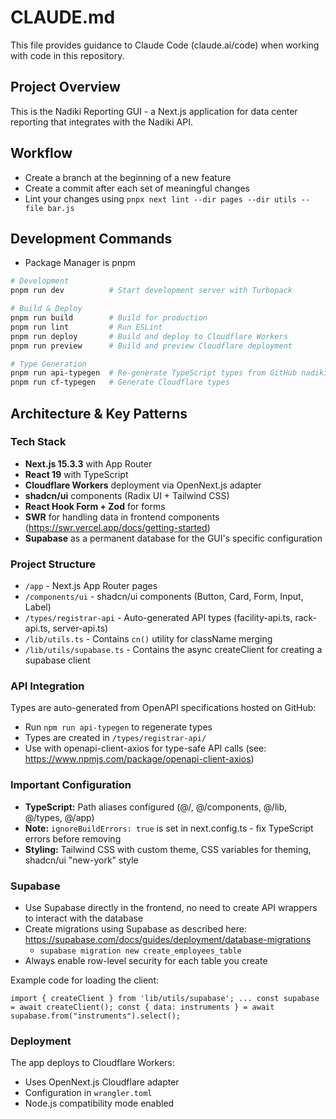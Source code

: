 # CLAUDE.md

This file provides guidance to Claude Code (claude.ai/code) when working with code in this repository.

## Project Overview

This is the Nadiki Reporting GUI - a Next.js application for data center reporting that integrates with the Nadiki API.

## Workflow

- Create a branch at the beginning of a new feature
- Create a commit after each set of meaningful changes
- Lint your changes using `pnpx next lint --dir pages --dir utils --file bar.js`

## Development Commands

- Package Manager is pnpm

```bash
# Development
pnpm run dev          # Start development server with Turbopack

# Build & Deploy
pnpm run build        # Build for production
pnpm run lint         # Run ESLint
pnpm run deploy       # Build and deploy to Cloudflare Workers
pnpm run preview      # Build and preview Cloudflare deployment

# Type Generation
pnpm run api-typegen  # Re-generate TypeScript types from GitHub nadiki-api spec files
pnpm run cf-typegen   # Generate Cloudflare types
```

## Architecture & Key Patterns

### Tech Stack
- **Next.js 15.3.3** with App Router
- **React 19** with TypeScript
- **Cloudflare Workers** deployment via OpenNext.js adapter
- **shadcn/ui** components (Radix UI + Tailwind CSS)
- **React Hook Form + Zod** for forms
- **SWR** for handling data in frontend components (https://swr.vercel.app/docs/getting-started)
- **Supabase** as a permanent database for the GUI's specific configuration

### Project Structure
- `/app` - Next.js App Router pages
- `/components/ui` - shadcn/ui components (Button, Card, Form, Input, Label)
- `/types/registrar-api` - Auto-generated API types (facility-api.ts, rack-api.ts, server-api.ts)
- `/lib/utils.ts` - Contains `cn()` utility for className merging
- `/lib/utils/supabase.ts` - Contains the async createClient for creating a supabase client

### API Integration
Types are auto-generated from OpenAPI specifications hosted on GitHub:
- Run `npm run api-typegen` to regenerate types
- Types are created in `/types/registrar-api/`
- Use with openapi-client-axios for type-safe API calls (see: https://www.npmjs.com/package/openapi-client-axios)

### Important Configuration
- **TypeScript:** Path aliases configured (@/, @/components, @/lib, @/types, @/app)
- **Note:** `ignoreBuildErrors: true` is set in next.config.ts - fix TypeScript errors before removing
- **Styling:** Tailwind CSS with custom theme, CSS variables for theming, shadcn/ui "new-york" style

### Supabase
- Use Supabase directly in the frontend, no need to create API wrappers to interact with the database
- Create migrations using Supabase as described here: https://supabase.com/docs/guides/deployment/database-migrations
  - `supabase migration new create_employees_table`
- Always enable row-level security for each table you create

Example code for loading the client:

`
import { createClient } from 'lib/utils/supabase';
...
const supabase = await createClient();
const { data: instruments } = await supabase.from("instruments").select();
`

### Deployment
The app deploys to Cloudflare Workers:
- Uses OpenNext.js Cloudflare adapter
- Configuration in `wrangler.toml`
- Node.js compatibility mode enabled